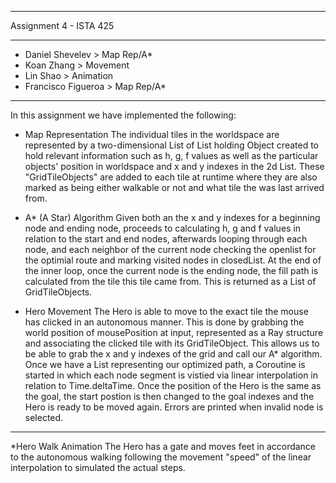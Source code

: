 ___________________________________________________________

Assignment 4 - ISTA 425
___________________________________________________________

+	Daniel Shevelev > Map Rep/A*			          
+	Koan Zhang > Movement				          
+	Lin Shao > Animation						          
+	Francisco Figueroa > Map Rep/A*			          
___________________________________________________________


In this assignment we have implemented the following:

* Map Representation 
	The individual tiles in the worldspace are represented by a two-dimensional List of
List holding Object created to hold relevant information such as h, g, f values as well as
the particular objects' position in worldspace and x and y indexes in the 2d List. These 
"GridTileObjects" are added to each tile at runtime where they are also marked as being
either walkable or not and what tile the was last arrived from.

* A* (A Star) Algorithm
	Given both an the x and y indexes for a beginning node and ending node, proceeds to
calculating h, g and f values in relation to the start and end nodes, afterwards looping
through each node, and each neighbor of the current node checking the openlist for the 
optimial route and marking visited nodes in closedList. At the end of the inner loop, once
the current node is the ending node, the fill path is calculated from the tile this tile
came from. This is returned as a List of GridTileObjects.

* Hero Movement
	The Hero is able to move to the exact tile the mouse has clicked in an autonomous
manner. This is done by grabbing the world position of mousePosition at input, represented
as a Ray structure and associating the clicked tile with its GridTileObject. This allows
us to be able to grab the x and y indexes of the grid and call our A* algorithm. Once we
have a List representing our optimized path, a Coroutine is started in which each node 
segment is vistied via linear interpolation in relation to Time.deltaTime. Once the position
of the Hero is the same as the goal, the start postion is then changed to the goal indexes
and the Hero is ready to be moved again. Errors are printed when invalid node is selected.


___________________________________________________________

*Hero Walk Animation
	The Hero has a gate and moves feet in accordance to the autonomous walking following
the movement "speed" of the linear interpolation to simulated the actual steps.

